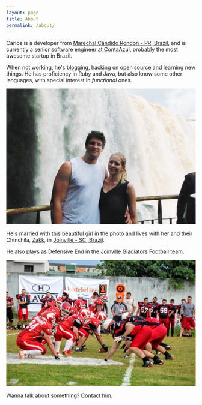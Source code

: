 ```yaml
---
layout: page
title: About
permalink: /about/
---
```


Carlos is a developer from
[Marechal Cândido Rondon - PR, Brazil](http://goo.gl/maps/9HZwe),
and is currently a senior software engineer at
[ContaAzul](http://contaazul.com), probably the most awesome startup in Brazil.

<div class="github-cards">
  <div class="github-card" data-github="caarlos0"></div>
</div>

When not working, he's [blogging](http://carlosbecker.com),
hacking on [open source](https://github.com/caarlos0)
and learning new things. He has proficiency in Ruby and Java, but also
know some other languages, with special interest in _functional_ ones.

![me and my wife in Foz do Iguaçu Falls](/public/images/about.jpg)

He's married with this [beautiful girl](http://twitter.com/carinemeyer) in the
photo and lives with her and their Chinchila,
[Zakk](http://www.youtube.com/watch?v=YtWlIPGpxTc),
in [Joinville - SC, Brazil](http://goo.gl/maps/9tvI4).

He also plays as Defensive End in the [Joinville Gladiators][glads] Football
team.

![me in a train](/public/images/glads.jpg)

[glads]: http://www.joinvillegladiators.com.br

Wanna talk about something? [Contact him](/contact).

<script src="http://lab.lepture.com/github-cards/widget.js"></script>
